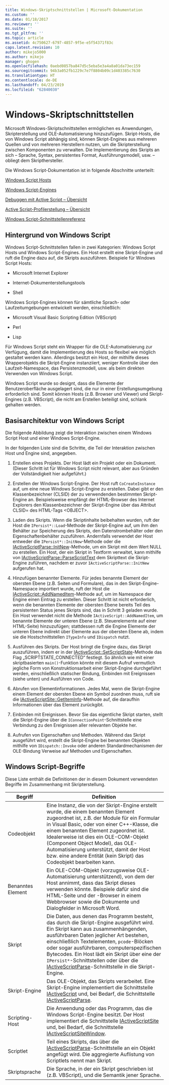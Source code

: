 ```yaml
---
title: Windows-Skriptschnittstellen | Microsoft-Dokumentation
ms.custom: ''
ms.date: 01/18/2017
ms.reviewer: ''
ms.suite: ''
ms.tgt_pltfrm: ''
ms.topic: article
ms.assetid: 4c750627-6797-4857-9f5e-e5f54371f83c
caps.latest.revision: 10
author: mikejo5000
ms.author: mikejo
manager: ghogen
ms.openlocfilehash: 0aebd0857ba847d5c5eba5e3a4a8a01da73ec159
ms.sourcegitcommit: 94b3a052fb1229c7e7f8804b09c1d403385c7630
ms.translationtype: HT
ms.contentlocale: de-DE
ms.lasthandoff: 04/23/2019
ms.locfileid: "62840030"
---
```

# <a name="windows-script-interfaces"></a>Windows-Skriptschnittstellen

Microsoft Windows-Skriptschnittstellen ermöglichen es Anwendungen, Skripterstellung und OLE-Automatisierung hinzuzufügen. Skript-Hosts, die von Windows Script abhängig sind, können Skript-Engines aus mehreren Quellen und von mehreren Herstellern nutzen, um die Skripterstellung zwischen Komponenten zu verwalten. Die Implementierung des Skripts an sich – Sprache, Syntax, persistentes Format, Ausführungsmodell, usw. – obliegt dem Skripthersteller.

Die Windows Script-Dokumentation ist in folgende Abschnitte unterteilt:

[Windows Script Hosts](../winscript/windows-script-hosts.md)

[Windows Script-Engines](../winscript/windows-script-engines.md)

[Debuggen mit Active Script – Übersicht](../winscript/active-script-debugging-overview.md)

[Active Script-Profilerstellung – Übersicht](../winscript/active-script-profiling-overview.md)

[Windows Script-Schnittstellenreferenz](../winscript/reference/windows-script-interfaces-reference.md)

## <a name="windows-script-background"></a>Hintergrund von Windows Script

Windows Script-Schnittstellen fallen in zwei Kategorien: Windows Script Hosts und Windows Script-Engines. Ein Host erstellt eine Skript-Engine und ruft die Engine dazu auf, die Skripts auszuführen. Beispiele für Windows Script Hosts:

- Microsoft Internet Explorer

- Internet-Dokumenterstellungstools

- Shell

Windows Script-Engines können für sämtliche Sprach- oder Laufzeitumgebungen entwickelt werden, einschließlich:

- Microsoft Visual Basic Scripting Edition (VBScript)

- Perl

- Lisp

Für Windows Script steht ein Wrapper für die OLE-Automatisierung zur Verfügung, damit die Implementierung des Hosts so flexibel wie möglich gestaltet werden kann. Allerdings besitzt ein Host, der mithilfe dieses Wrapperobjekts die Skript-Engine instanziiert, weniger Kontrolle über den Laufzeit-Namespace, das Persistenzmodell, usw. als beim direkten Verwenden von Windows Script.

Windows Script wurde so designt, dass die Elemente der Benutzeroberfläche ausgelagert sind, die nur in einer Erstellungsumgebung erforderlich sind. Somit können Hosts (z.B. Browser und Viewer) und Skript-Engines (z.B. VBScript), die nicht am Erstellen beteiligt sind, schlank gehalten werden.

## <a name="windows-script-basic-architecture"></a>Basisarchitektur von Windows Script

Die folgende Abbildung zeigt die Interaktion zwischen einem Windows Script Host und einer Windows Script-Engine.

In der folgenden Liste sind die Schritte, die Teil der Interaktion zwischen Host und Engine sind, angegeben.

1. Erstellen eines Projekts. Der Host lädt ein Projekt oder ein Dokument. (Dieser Schritt ist für Windows Script nicht relevant, aber aus Gründen der Vollständigkeit hier aufgeführt.)

2. Erstellen der Windows Script-Engine. Der Host ruft `CoCreateInstance` auf, um eine neue Windows Script-Engine zu erstellen. Dabei gibt er den Klassenbezeichner (CLSID) der zu verwendenden bestimmten Skript-Engine an. Beispielsweise empfängt der HTML-Browser des Internet Explorers den Klassenbezeichner der Skript-Engine über das Attribut CLSID= des HTML-Tags \<OBJECT&gt;.

3. Laden des Skripts. Wenn die Skriptinhalte beibehalten wurden, ruft der Host die `IPersist*::Load`-Methode der Skript-Engine auf, um ihm den Behälter zur Speicherung des Skripts, den Datenstrombehälter oder den Eigenschaftenbehälter zuzuführen. Andernfalls verwendet der Host entweder die `IPersist*::InitNew`-Methode oder die [IActiveScriptParse::InitNew](../winscript/reference/iactivescriptparse-initnew.md)-Methode, um ein Skript mit dem Wert NULL zu erstellen. Ein Host, der ein Skript in Textform verwaltet, kann mithilfe von [IActiveScriptParse::ParseScriptText](../winscript/reference/iactivescriptparse-parsescripttext.md) dem Skripttext die Skript-Engine zuführen, nachdem er zuvor `IActiveScriptParse::InitNew` aufgerufen hat.

4. Hinzufügen benannter Elemente. Für jedes benannte Element der obersten Ebene (z.B. Seiten und Formulare), das in den Skript-Engine-Namespace importiert wurde, ruft der Host die [IActiveScript::AddNamedItem](../winscript/reference/iactivescript-addnameditem.md)-Methode auf, um im Namespace der Engine einen Eintrag zu erstellen. Dieser Schritt ist nicht erforderlich, wenn die benannten Elemente der obersten Ebene bereits Teil des persistenten Status jenes Skripts sind, das in Schritt 3 geladen wurde. Ein Host verwendet nicht die Methode `IActiveScript::AddNamedItem`, um benannte Elemente der unteren Ebene (z.B. Steuerelemente auf einer HTML-Seite) hinzuzufügen; stattdessen ruft die Engine Elemente der unteren Ebene indirekt über Elemente aus der obersten Ebene ab, indem sie die Hostschnittstellen `ITypeInfo` und `IDispatch` nutzt.

5. Ausführen des Skripts. Der Host bringt die Engine dazu, das Skript auszuführen, indem er in der [IActiveScript::SetScriptState](../winscript/reference/iactivescript-setscriptstate.md)-Methode das Flag „SCRIPTSTATE_CONNECTED“ festlegt. So ähnlich wie mit einer skriptbasierten `main()`-Funktion könnte mit diesem Aufruf vermutlich jegliche Form von Konstruktionsarbeit einer Skript-Engine durchgeführt werden, einschließlich statischer Bindung, Einbinden mit Ereignissen (siehe unten) und Ausführen von Code.

6. Abrufen von Elementinformationen. Jedes Mal, wenn die Skript-Engine einem Element der obersten Ebene ein Symbol zuordnen muss, ruft sie die [IActiveScriptSite::GetItemInfo](../winscript/reference/iactivescriptsite-getiteminfo.md)-Methode auf, die daraufhin Informationen über das Element zurückgibt.

7. Einbinden mit Ereignissen. Bevor Sie das eigentliche Skript starten, stellt die Skript-Engine über die `IConnectionPoint`-Schnittstelle eine Verbindung zu den Ereignissen aller relevanten Objekte her.

8. Aufrufen von Eigenschaften und Methoden. Während das Skript ausgeführt wird, erstellt die Skript-Engine bei benannten Objekten mithilfe von `IDispatch::Invoke` oder anderen Standardmechanismen der OLE-Bindung Verweise auf Methoden und Eigenschaften.

## <a name="windows-script-terms"></a>Windows Script-Begriffe

Diese Liste enthält die Definitionen der in diesem Dokument verwendeten Begriffe im Zusammenhang mit Skripterstellung.

|Begriff|Definition|
|----------|----------------|
|Codeobjekt|Eine Instanz, die von der Skript-Engine erstellt wurde, die einem benannten Element zugeordnet ist, z.B. der Module für ein Formular in Visual Basic, oder von einer C++-Klasse, die einem benannten Element zugeordnet ist. Idealerweise ist dies ein OLE-COM-Objekt (Component Object Model), das OLE-Automatisierung unterstützt, damit der Host bzw. eine andere Entität (kein Skript) das Codeobjekt bearbeiten kann.|
|Benanntes Element|Ein OLE-COM-Objekt (vorzugsweise OLE-Automatisierung unterstützend), von dem der Host annimmt, dass das Skript dieses verwenden könnte. Beispiele dafür sind die HTML-Seite und der -Browser in einem Webbrowser sowie die Dokumente und Dialogfelder in Microsoft Word.|
|Skript|Die Daten, aus denen das Programm besteht, das durch die Skript-Engine ausgeführt wird. Ein Skript kann aus zusammenhängenden, ausführbaren Daten jeglicher Art bestehen, einschließlich Textelementen, `pcode`-Blöcken oder sogar ausführbaren, computerspezifischen Bytecodes. Ein Host lädt ein Skript über eine der `IPersist*`-Schnittstellen oder über die [IActiveScriptParse](../winscript/reference/iactivescriptparse.md)-Schnittstelle in die Skript-Engine.|
|Skript-Engine|Das OLE-Objekt, das Skripts verarbeitet. Eine Skript-Engine implementiert die Schnittstelle [IActiveScript](../winscript/reference/iactivescript.md) und, bei Bedarf, die Schnittstelle [IActiveScriptParse](../winscript/reference/iactivescriptparse.md).|
|Scripting-Host|Die Anwendung oder das Programm, das die Windows Script-Engine besitzt. Der Host implementiert die Schnittstelle [IActiveScriptSite](../winscript/reference/iactivescriptsite.md) und, bei Bedarf, die Schnittstelle [IActiveScriptSiteWindow](../winscript/reference/iactivescriptsitewindow.md).|
|Scriptlet|Teil eines Skripts, das über die [IActiveScriptParse](../winscript/reference/iactivescriptparse.md)-Schnittstelle an ein Objekt angefügt wird. Die aggregierte Auflistung von Scriptlets nennt man Skript.|
|Skriptsprache|Die Sprache, in der ein Skript geschrieben ist (z.B. VBScript), und die Semantik jener Sprache.|